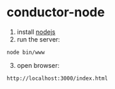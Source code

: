 # conductor-node

1. install [nodejs](https://nodejs.org/en/download/)
2. run the server: 
```
node bin/www
```
3. open browser:
```
http://localhost:3000/index.html
```
